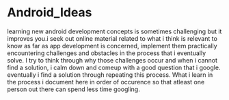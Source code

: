 # Android_Ideas
 learning new android development concepts is sometimes challenging but it improves you.i seek out online material related to what i think is relevant to know as far as app development is concerned, implement them practically encountering challenges and obstacles in the process that i eventually solve. I try to think through why those challenges occur and when i cannot find a solution, i calm down and comeup with a good question that i google. eventually i find a solution through repeating this process. What i learn in the process i document here in order of occurence so that atleast one person out there can spend less time googling.
